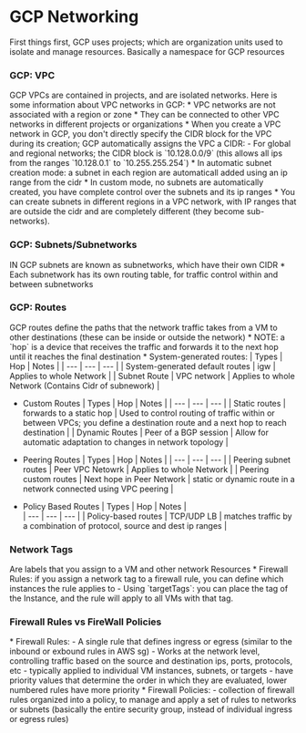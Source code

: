 <h1>GCP Networking</h1>
First things first, GCP uses projects; which are organization units used to isolate and manage resources. Basically a namespace for GCP resources
<h3>GCP: VPC</h3>
GCP VPCs are contained in projects, and are isolated networks. Here is some information about VPC networks in GCP:
* VPC networks are not associated with a region or zone
* They can be connected to other VPC networks in different projects or organizations 
* When you create a VPC network in GCP, you don't directly specify the CIDR block for the VPC during its creation; GCP automatically assigns the VPC a CIDR:
  - For global and regional networks; the CIDR block is `10.128.0.0/9` (this allows all ips from the ranges `10.128.0.1` to `10.255.255.254`)
    * In automatic subnet creation mode: a subnet in each region are automaticall added using an ip range from the cidr
    * In custom mode, no subnets are automatically created, you have complete control over the subnets and its ip ranges
    * You can create subnets in different regions in a VPC network, with IP ranges that are outside the cidr and are completely different (they become sub-networks).
<h3>GCP: Subnets/Subnetworks</h3>
IN GCP subnets are known as subnetworks, which have their own CIDR
* Each subnetwork has its own routing table, for traffic control within and between subnetworks
<h3>GCP: Routes</h3>
GCP routes define the paths that the network traffic takes from a VM to other destinations (these can be inside or outside the network)
* NOTE: a `hop` is a device that receives the traffic and forwards it to the next hop until it reaches the final destination
* System-generated routes:
| Types                           | Hop         | Notes                                                 |
| ---                             | ---         | ---                                                   |
| System-generated default routes | igw         | Applies to whole Network                              |
| Subnet Route                    | VPC network | Applies to whole Network (Contains Cidr of subnework) |

* Custom Routes
| Types          | Hop                      | Notes                                                                                                                         |
| ---            | ---                      | ---                                                                                                                           |
| Static routes  | forwards to a static hop | Used to control routing of traffic within or between VPCs; you define a destination route and a next hop to reach destination |
| Dynamic Routes | Peer of a BGP session    | Allow for automatic adaptation to changes in network topology                                                                 |

* Peering Routes
| Types                 | Hop                       | Notes                                                            |
| ---                   | ---                       | ---                                                              |
| Peering subnet routes | Peer VPC Netowrk          | Applies to whole Network                                         |
| Peering custom routes | Next hope in Peer Network | static or dynamic route in a network connected using VPC peering |

* Policy Based Routes
| Types                 | Hop        | Notes                                                                   |                                                            
| ---                   | ---        | ---                                                                     |
| Policy-based routes   | TCP/UDP LB | matches traffic by a combination of protocol, source and dest ip ranges |

<h3>Network Tags</h3>
Are labels that you assign to a VM and other network Resources
* Firewall Rules: if you assign a network tag to a firewall rule, you can define which instances the rule applies to
  - Using `targetTags`: you can place the tag of the Instance, and the rule will apply to all VMs with that tag.  
<h3>Firewall Rules vs FireWall Policies</h3>
* Firewall Rules:
  - A single rule that defines ingress or egress (similar to the inbound or exbound rules in AWS sg)
  - Works at the network level, controlling traffic based on the source and destination ips, ports, protocols, etc
  - typically applied to individual VM instances, subnets, or targets
  - have priority values that determine the order in which they are evaluated, lower numbered rules have more priority
* Firewall Policies:
  - collection of firewall rules organized into a policy, to manage and apply a set of rules to networks or subnets (basically the entire security group, instead of individual ingress or egress rules)
